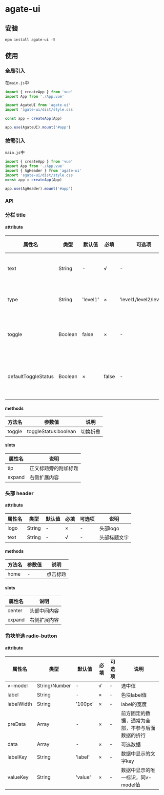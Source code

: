 # agate-ui

## 安装

```
npm install agate-ui -S
```

## 使用

### 全局引入

在`main.js`中

```js
import { createApp } from 'vue'
import App from './App.vue'

import AgateUI from 'agate-ui'
import 'agate-ui/dist/style.css'

const app = createApp(App)

app.use(AgateUI).mount('#app')
```

### 按需引入

`main.js`中

```js
import { createApp } from 'vue'
import App from './App.vue'
import { AgHeader } from 'agate-ui'
import 'agate-ui/dist/style.css'
const app = createApp(App)

app.use(AgHeader).mount('#app')
```

### API

### 分栏 title

#### attribute

| 属性名              | 类型    | 默认值   | 必填  | 可选项                 | 说明         |
| ------------------- | ------- | -------- | ----- | ---------------------- | ------------ |
| text                | String  | -        | √     | -                      | 分栏标题     |
| type                | String  | 'level1' | ×     | 'level1/level2/level3' | 样式类型     |
| toggle              | Boolean | false    | ×     | -                      | 是否可折叠   |
| defaultToggleStatus | Boolean | ×        | false | -                      | 默认是否折叠 |

#### methods

| 方法名 | 参数值               | 说明     |
| ------ | -------------------- | -------- |
| toggle | toggleStatus:boolean | 切换折叠 |

#### slots

| 属性名 | 说明                 |
| ------ | -------------------- |
| tip    | 正文标题旁的附加标题 |
| expand | 右侧扩展内容         |

### 头部 header

#### attribute

| 属性名 | 类型   | 默认值 | 必填 | 可选项 | 说明         |
| ------ | ------ | ------ | ---- | ------ | ------------ |
| logo   | String | -      | ×    | -      | 头部logo     |
| text   | String | -      | √    | -      | 头部标题文字 |

#### methods

| 方法名 | 参数值 | 说明     |
| ------ | ------ | -------- |
| home   | -      | 点击标题 |

#### slots

| 属性名 | 说明         |
| ------ | ------------ |
| center | 头部中间内容 |
| expand | 右侧扩展内容 |

### 色块单选 radio-button

#### attribute

| 属性名     | 类型          | 默认值  | 必填 | 可选项 | 说明                                             |
| ---------- | ------------- | ------- | ---- | ------ | ------------------------------------------------ |
| v-model    | String/Number | -       | √    | -      | 选中值                                           |
| label      | String        | -       | ×    | -      | 色块label值                                      |
| labelWidth | String        | '100px' | ×    | -      | label的宽度                                      |
| preData    | Array         | -       | ×    | -      | 前方固定的数据，通常为全部，不参与后面数据的折行 |
| data       | Array         | -       | ×    | -      | 可选数据                                         |
| labelKey   | String        | 'label' | ×    | -      | 数据中显示的文字key                              |
| valueKey   | String        | 'value' | ×    | -      | 数据中显示的唯一标识，同v-model值                |
